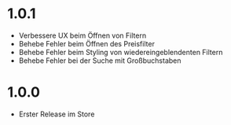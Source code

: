 # 1.0.1

* Verbessere UX beim Öffnen von Filtern
* Behebe Fehler beim Öffnen des Preisfilter
* Behebe Fehler beim Styling von wiedereingeblendenten Filtern
* Behebe Fehler bei der Suche mit Großbuchstaben

# 1.0.0

* Erster Release im Store
